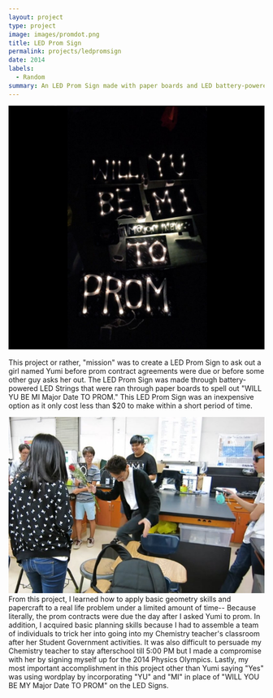 ```yaml
---
layout: project
type: project
image: images/promdot.png
title: LED Prom Sign
permalink: projects/ledpromsign
date: 2014
labels:
  - Random
summary: An LED Prom Sign made with paper boards and LED battery-powered light strings.
---
```

<img class class="ui medium right floated rounded image" src="../images/prom1.png" width="600" length="400" >

This project or rather, "mission" was to create a LED Prom Sign to ask out a girl named Yumi before prom contract agreements were due or before some other guy asks her out.
The LED Prom Sign was made through battery-powered LED Strings that were ran through paper boards to spell out "WILL YU BE MI Major Date TO PROM."
This LED Prom Sign was an inexpensive option as it only cost less than $20 to make within a short period of time. 

<img class class="ui medium right floated rounded image" src="../images/prom2.png" width="600" length="400" >
From this project, I learned how to apply basic geometry skills and papercraft to a real life problem under a limited amount of time-- Because literally, the prom contracts were due the day after I asked Yumi to prom.
In addition, I acquired basic planning skills because I had to assemble a team of individuals to trick her into going into my Chemistry teacher's classroom after her Student Government activities. 
It was also difficult to persuade my Chemistry teacher to stay afterschool till 5:00 PM but I made a compromise with her by signing myself up for the 2014 Physics Olympics.
Lastly, my most important accomplishment in this project other than Yumi saying "Yes" was using wordplay by incorporating "YU" and "MI" in place of "WILL YOU BE MY Major Date TO PROM" on the LED Signs. 
